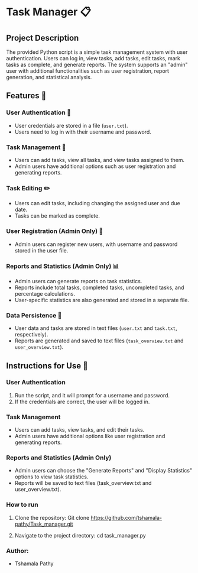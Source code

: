 # Task Manager 📋

## Project Description
The provided Python script is a simple task management system with user authentication. Users can log in, view tasks, add tasks, edit tasks, mark tasks as complete, and generate reports. The system supports an "admin" user with additional functionalities such as user registration, report generation, and statistical analysis.

## Features 🚀

### User Authentication 🔐

- User credentials are stored in a file (`user.txt`).
- Users need to log in with their username and password.

### Task Management 📝

- Users can add tasks, view all tasks, and view tasks assigned to them.
- Admin users have additional options such as user registration and generating reports.

### Task Editing ✏️

- Users can edit tasks, including changing the assigned user and due date.
- Tasks can be marked as complete.

### User Registration (Admin Only) 🤝

- Admin users can register new users, with username and password stored in the user file.

### Reports and Statistics (Admin Only) 📊

- Admin users can generate reports on task statistics.
- Reports include total tasks, completed tasks, uncompleted tasks, and percentage calculations.
- User-specific statistics are also generated and stored in a separate file.

### Data Persistence 💾

- User data and tasks are stored in text files (`user.txt` and `task.txt`, respectively).
- Reports are generated and saved to text files (`task_overview.txt` and `user_overview.txt`).

## Instructions for Use 📌

### User Authentication

1. Run the script, and it will prompt for a username and password.
2. If the credentials are correct, the user will be logged in.

### Task Management

- Users can add tasks, view tasks, and edit their tasks.
- Admin users have additional options like user registration and generating reports.

### Reports and Statistics (Admin Only)

- Admin users can choose the "Generate Reports" and "Display Statistics" options to view task statistics.
- Reports will be saved to text files (task_overview.txt and user_overview.txt).

### How to run
1. Clone the repository:
  Git clone https://github.com/tshamala-pathy/Task_manager.git

2. Navigate to the project directory:
   cd task_manager.py

### Author:
  - Tshamala Pathy
